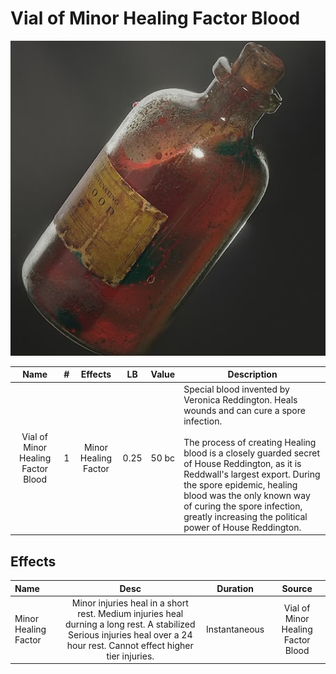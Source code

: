 # Vial of Minor Healing Factor Blood

![Copyright](./../VialOfMinorHealingBlood/VialOfHealingBlood.png)

|             Name             | # |    Effects    |  LB  | Value | Description                                                                                                                                                                                                                                                                                                                                                                                  |
| :---------------------------: | :-: | :----------: | :--: | :---: | -------------------------------------------------------------------------------------------------------------------------------------------------------------------------------------------------------------------------------------------------------------------------------------------------------------------------------------------------------------------------------------------- |
| Vial of Minor Healing Factor Blood | 1 | Minor Healing Factor | 0.25 | 50 bc | Special blood invented by Veronica Reddington. Heals wounds and can cure a spore infection.<br /><br />The process of creating Healing blood is a closely guarded secret of House Reddington, as it is Reddwall's largest export. During the spore epidemic, healing blood was the only known way of curing the spore infection, greatly increasing the political power of House Reddington. |

## Effects

| Name         |                                                                                   Desc                                                                                   |   Duration   |            Source            |
| :----------- | :------------------------------------------------------------------------------------------------------------------------------------------------------------------------: | :-----------: | :---------------------------: |
| Minor Healing Factor | Minor injuries heal in a short rest. Medium injuries heal durning a long rest. A stabilized Serious injuries heal over a 24 hour rest. Cannot effect higher tier injuries. | Instantaneous | Vial of Minor Healing Factor Blood |
